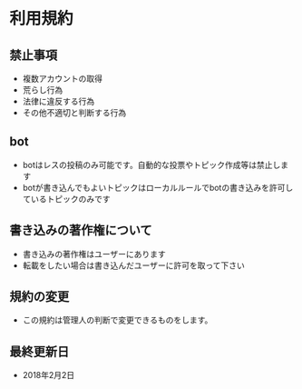 # 利用規約
## 禁止事項
* 複数アカウントの取得
* 荒らし行為
* 法律に違反する行為
* その他不適切と判断する行為

## bot
* botはレスの投稿のみ可能です。自動的な投票やトピック作成等は禁止します
* botが書き込んでもよいトピックはローカルルールでbotの書き込みを許可しているトピックのみです

## 書き込みの著作権について
* 書き込みの著作権はユーザーにあります
* 転載をしたい場合は書き込んだユーザーに許可を取って下さい

## 規約の変更
* この規約は管理人の判断で変更できるものをします。

## 最終更新日
* 2018年2月2日